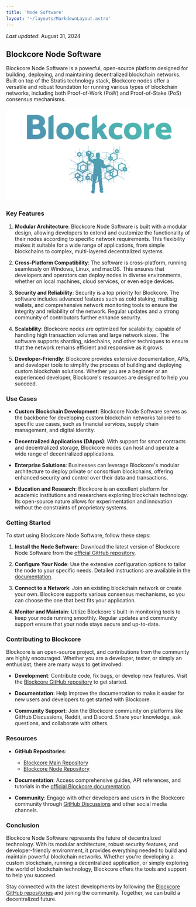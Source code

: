 ```yaml
---
title: 'Node Software'
layout: '~/layouts/MarkdownLayout.astro'
---
```


_Last updated_: August 31, 2024

## Blockcore Node Software

Blockcore Node Software is a powerful, open-source platform designed for building, deploying, and maintaining decentralized blockchain networks. Built on top of the Stratis technology stack, Blockcore nodes offer a versatile and robust foundation for running various types of blockchain networks, including both Proof-of-Work (PoW) and Proof-of-Stake (PoS) consensus mechanisms.

![Blockcore Node](../../assets/images/hero-image.png)

### Key Features

1. **Modular Architecture**: Blockcore Node Software is built with a modular design, allowing developers to extend and customize the functionality of their nodes according to specific network requirements. This flexibility makes it suitable for a wide range of applications, from simple blockchains to complex, multi-layered decentralized systems.

2. **Cross-Platform Compatibility**: The software is cross-platform, running seamlessly on Windows, Linux, and macOS. This ensures that developers and operators can deploy nodes in diverse environments, whether on local machines, cloud services, or even edge devices.

3. **Security and Reliability**: Security is a top priority for Blockcore. The software includes advanced features such as cold staking, multisig wallets, and comprehensive network monitoring tools to ensure the integrity and reliability of the network. Regular updates and a strong community of contributors further enhance security.

4. **Scalability**: Blockcore nodes are optimized for scalability, capable of handling high transaction volumes and large network sizes. The software supports sharding, sidechains, and other techniques to ensure that the network remains efficient and responsive as it grows.

5. **Developer-Friendly**: Blockcore provides extensive documentation, APIs, and developer tools to simplify the process of building and deploying custom blockchain solutions. Whether you are a beginner or an experienced developer, Blockcore's resources are designed to help you succeed.

### Use Cases

- **Custom Blockchain Development**: Blockcore Node Software serves as the backbone for developing custom blockchain networks tailored to specific use cases, such as financial services, supply chain management, and digital identity.

- **Decentralized Applications (DApps)**: With support for smart contracts and decentralized storage, Blockcore nodes can host and operate a wide range of decentralized applications.

- **Enterprise Solutions**: Businesses can leverage Blockcore's modular architecture to deploy private or consortium blockchains, offering enhanced security and control over their data and transactions.

- **Education and Research**: Blockcore is an excellent platform for academic institutions and researchers exploring blockchain technology. Its open-source nature allows for experimentation and innovation without the constraints of proprietary systems.

### Getting Started

To start using Blockcore Node Software, follow these steps:

1. **Install the Node Software**: Download the latest version of Blockcore Node Software from the [official GitHub repository](https://github.com/block-core/blockcore).

2. **Configure Your Node**: Use the extensive configuration options to tailor the node to your specific needs. Detailed instructions are available in the [documentation](https://github.com/block-core/blockcore).

3. **Connect to a Network**: Join an existing blockchain network or create your own. Blockcore supports various consensus mechanisms, so you can choose the one that best fits your application.

4. **Monitor and Maintain**: Utilize Blockcore's built-in monitoring tools to keep your node running smoothly. Regular updates and community support ensure that your node stays secure and up-to-date.

### Contributing to Blockcore

Blockcore is an open-source project, and contributions from the community are highly encouraged. Whether you are a developer, tester, or simply an enthusiast, there are many ways to get involved:

- **Development**: Contribute code, fix bugs, or develop new features. Visit the [Blockcore GitHub repository](https://github.com/block-core/blockcore) to get started.

- **Documentation**: Help improve the documentation to make it easier for new users and developers to get started with Blockcore.

- **Community Support**: Join the Blockcore community on platforms like GitHub Discussions, Reddit, and Discord. Share your knowledge, ask questions, and collaborate with others.

### Resources

- **GitHub Repositories**:
  - [Blockcore Main Repository](https://github.com/block-core/blockcore)
  - [Blockcore Node Repository](https://github.com/block-core/blockcore-nodes)

- **Documentation**: Access comprehensive guides, API references, and tutorials in the [official Blockcore documentation](https://github.com/block-core/blockcore).

- **Community**: Engage with other developers and users in the Blockcore community through [GitHub Discussions](https://github.com/block-core/blockcore/discussions) and other social media channels.

### Conclusion

Blockcore Node Software represents the future of decentralized technology. With its modular architecture, robust security features, and developer-friendly environment, it provides everything needed to build and maintain powerful blockchain networks. Whether you're developing a custom blockchain, running a decentralized application, or simply exploring the world of blockchain technology, Blockcore offers the tools and support to help you succeed.

Stay connected with the latest developments by following the [Blockcore GitHub repositories](https://github.com/block-core/blockcore) and joining the community. Together, we can build a decentralized future.
